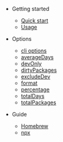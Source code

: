 - Getting started

  - [Quick start](quickstart.md)
  - [Usage](usage.md)

- Options
  - [cli options](options.md)
  - [averageDays](options#averageDays)
  - [devOnly](options#devOnly)
  - [dirtyPackages](options#dirtyPackages)
  - [excludeDev](options#excludeDev)
  - [format](options#format)
  - [percentage](options#percentage)
  - [totalDays](options#totalDays)
  - [totalPackages](options#totalPackages)

- Guide

  - [Homebrew](deploy.md)
  - [npx](helpers.md)

